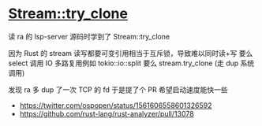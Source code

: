 # [Stream::try_clone](/2022/08/stream_try_clone.md)

读 ra 的 lsp-server 源码时学到了 Stream::try_clone

因为 Rust 的 stream 读写都要可变引用相当于互斥锁，导致难以同时读+写
要么 select 调用 IO 多路复用例如 tokio::io::split
要么 stream.try_clone (走 dup 系统调用)

发现 ra 多 dup 了一次 TCP 的 fd 于是提了个 PR 希望启动速度能快一些

- <https://twitter.com/ospopen/status/1561606558601326592>
- <https://github.com/rust-lang/rust-analyzer/pull/13078>
